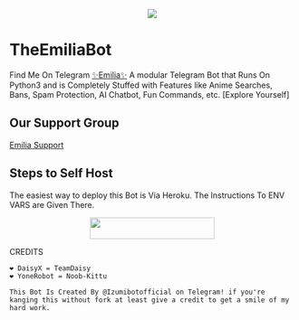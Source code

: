<p align="center">
  <img src="https://telegra.ph/file/503b17258918049e8105c.jpg">
</p>

# TheEmiliaBot
Find Me On Telegram [✨Emilia✨](https://t.me/EmiliaAnimeBot)
A modular Telegram Bot that Runs On Python3 and is Completely Stuffed with Features like Anime Searches, Bans, Spam Protection, AI Chatbot, Fun Commands, etc.
[Explore Yourself]

## Our Support Group

[Emilia Support](https://telegram.dog/EmiliaAnimeBotSupport)

## Steps to Self Host
The easiest way to deploy this Bot is Via Heroku. The Instructions To ENV VARS are Given There.
<p align="center"><a href="https://heroku.com/deploy?template=https://github.com/IzumiCypherX/TheEmilia2.0"> <img src="https://img.shields.io/badge/Deploy%20To%20Heroku-black?style=for-the-badge&logo=heroku" width="220" height="38.45"/></a></p>
 
CREDITS
```
❤️ DaisyX = TeamDaisy
❤ YoneRobot = Noob-Kittu 

This Bot Is Created By @Izumibotofficial on Telegram! if you're kanging this without fork at least give a credit to get a smile of my hard work.


```

